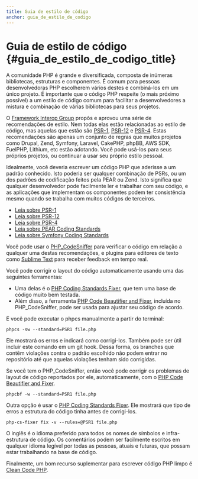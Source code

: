 ```yaml
---
title: Guia de estilo de código
anchor: guia_de_estilo_de_codigo
---
```


# Guia de estilo de código {#guia_de_estilo_de_codigo_title}

A comunidade PHP é grande e diversificada, composta de inúmeras bibliotecas, estruturas e componentes. É comum para
pessoas desenvolvedoras PHP escolherem vários destes e combiná-los em um único projeto. É importante que o código PHP
respeite (o mais próximo possível) a um estilo de código comum para facilitar a desenvolvedores a mistura e combinação de
várias bibliotecas para seus projetos.

O [Framework Interop Group][fig] propôs e aprovou uma série de recomendações de estilo. Nem todas elas estão
relacionadas ao estilo de código, mas aquelas que estão são [PSR-1][psr1], [PSR-12][psr12] e [PSR-4][psr4]. Estas
recomendações são apenas um conjunto de regras que muitos projetos como Drupal, Zend, Symfony, Laravel, CakePHP, phpBB,
AWS SDK, FuelPHP, Lithium, etc estão adotando. Você pode usá-los para seus próprios projetos, ou continuar a usar seu
próprio estilo pessoal.

Idealmente, você deveria escrever um código PHP que aderisse a um padrão conhecido. Isto poderia ser qualquer combinação
de PSRs, ou um dos padrões de codificação feitos pela PEAR ou Zend. Isto significa que qualquer desenvolvedor pode
facilmente ler e trabalhar com seu código, e as aplicações que implementam os componentes podem ter consistência mesmo
quando se trabalha com muitos códigos de terceiros.

* [Leia sobre PSR-1][psr1]
* [Leia sobre PSR-12][psr12]
* [Leia sobre PSR-4][psr4]
* [Leia sobre PEAR Coding Standards][pear-cs]
* [Leia sobre Symfony Coding Standards][symfony-cs]

Você pode usar o [PHP_CodeSniffer][phpcs] para verificar o código em relação a qualquer uma destas recomendações, e
plugins para editores de texto como [Sublime Text][st-cs] para receber feedback em tempo real.

Você pode corrigir o layout do código automaticamente usando uma das seguintes ferramentas:

- Uma delas é o [PHP Coding Standards Fixer][phpcsfixer], que tem uma base de código muito bem testada.
- Além disso, a ferramenta [PHP Code Beautifier and Fixer][phpcbf], incluída no PHP_CodeSniffer, pode ser usada para
  ajustar seu código de acordo.

E você pode executar o phpcs manualmente a partir do terminal:

    phpcs -sw --standard=PSR1 file.php

Ele mostrará os erros e indicará como corrigi-los. Também pode ser útil incluir este comando em um git hook. Dessa
forma, os branches que contêm violações contra o padrão escolhido não podem entrar no repositório até que aquelas
violações tenham sido corrigidas.

Se você tem o PHP_CodeSniffer, então você pode corrigir os problemas de layout de código reportados por ele,
automaticamente, com o
[PHP Code Beautifier and Fixer][phpcbf].

    phpcbf -w --standard=PSR1 file.php

Outra opção é usar o [PHP Coding Standards Fixer][phpcsfixer]. Ele mostrará que tipo de erros a estrutura do código
tinha antes de corrigi-los.

    php-cs-fixer fix -v --rules=@PSR1 file.php

O inglês é o idioma preferido para todos os nomes de símbolos e infra-estrutura de código. Os comentários podem ser
facilmente escritos em qualquer idioma legível por todas as pessoas, atuais e futuras, que possam estar trabalhando na
base de código.

Finalmente, um bom recurso suplementar para escrever código PHP limpo é [Clean Code PHP][cleancode].

[fig]: https://www.php-fig.org/

[psr1]: https://www.php-fig.org/psr/psr-1/

[psr12]: https://www.php-fig.org/psr/psr-12/

[psr4]: https://www.php-fig.org/psr/psr-4/

[pear-cs]: https://pear.php.net/manual/en/standards.php

[symfony-cs]: https://symfony.com/doc/current/contributing/code/standards.html

[phpcs]: https://pear.php.net/package/PHP_CodeSniffer/

[phpcbf]: https://github.com/squizlabs/PHP_CodeSniffer/wiki/Fixing-Errors-Automatically

[st-cs]: https://github.com/benmatselby/sublime-phpcs

[phpcsfixer]: https://cs.symfony.com/

[cleancode]: https://github.com/jupeter/clean-code-php
